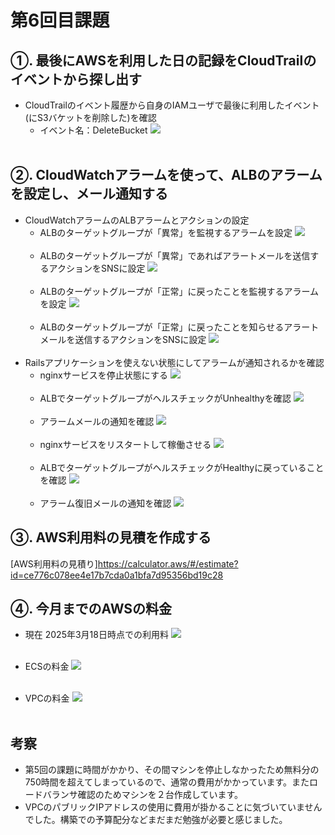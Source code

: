 # 第6回目課題
## ①. 最後にAWSを利用した日の記録をCloudTrailのイベントから探し出す
- CloudTrailのイベント履歴から自身のIAMユーザで最後に利用したイベント(にS3バケットを削除した)を確認
  - イベント名：DeleteBucket
![](./image_lec06/0001_CloudTrail_DeleteBucket.png)<br><br>

## ②. CloudWatchアラームを使って、ALBのアラームを設定し、メール通知する
- CloudWatchアラームのALBアラームとアクションの設定
  - ALBのターゲットグループが「異常」を監視するアラームを設定
![](./image_lec06/0002_CloudWatch_Alarm.png)<br><br>
  - ALBのターゲットグループが「異常」であればアラートメールを送信するアクションをSNSに設定
![](./image_lec06/0003_CloudWatch_Alarm_Action.png)<br><br>
  - ALBのターゲットグループが「正常」に戻ったことを監視するアラームを設定
![](./image_lec06/0004_CloudWatch_Alarm_OK.png)<br><br>
  - ALBのターゲットグループが「正常」に戻ったことを知らせるアラートメールを送信するアクションをSNSに設定
![](./image_lec06/0005_CloudWatch_Alarm_OK_Action.png)<br><br>
- Railsアプリケーションを使えない状態にしてアラームが通知されるかを確認
  - nginxサービスを停止状態にする
![](./image_lec06/0008_raisetech001_nginx_stop.png)<br><br>
  - ALBでターゲットグループがヘルスチェックがUnhealthyを確認
![](./image_lec06/0009_raisetec001-alb-tg-raisetech001-Unhealthy.png)<br><br>
  - アラームメールの通知を確認
![](./image_lec06/0011_Alarm_Mail.png)<br><br>
  - nginxサービスをリスタートして稼働させる
![](./image_lec06/0012_raisetech001_nginx_start_status_OK.png)<br><br>
  - ALBでターゲットグループがヘルスチェックがHealthyに戻っていることを確認
![](./image_lec06/0013_raisetec001-alb-tg-raisetech001-Healthy.png)<br><br>
  - アラーム復旧メールの通知を確認
![](./image_lec06/0014_AlarmOK_Mail.png)

## ③. AWS利用料の見積を作成する
[AWS利用料の見積り]https://calculator.aws/#/estimate?id=ce776c078ee4e17b7cda0a1bfa7d95356bd19c28


## ④. 今月までのAWSの料金
- 現在 2025年3月18日時点での利用料
![](./image_lec06/0013_見積.png)<br><br>

- ECSの料金
![](./image_lec06/0015_EC2.png)<br><br>

- VPCの料金
![](./image_lec06/0014_VPC.png)<br><br>

## 考察
- 第5回の課題に時間がかかり、その間マシンを停止しなかったため無料分の750時間を超えてしまっているので、通常の費用がかかっています。またロードバランサ確認のためマシンを２台作成しています。
- VPCのパブリックIPアドレスの使用に費用が掛かることに気づいていませんでした。構築での予算配分などまだまだ勉強が必要と感じました。


